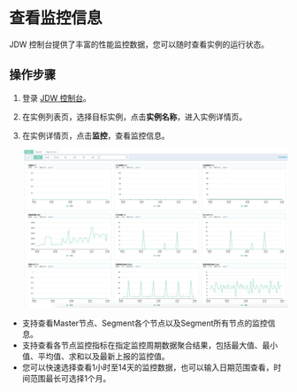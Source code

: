 # 查看监控信息

JDW 控制台提供了丰富的性能监控数据，您可以随时查看实例的运行状态。

## 操作步骤

1. 登录 [JDW 控制台](https://jdw-console.jdcloud.com/list)。

2. 在实例列表页，选择目标实例，点击**实例名称**，进入实例详情页。

3. 在实例详情页，点击**监控**，查看监控信息。

   ![9](../../../image/RDS/jdw-monitor.jpg)

- 支持查看Master节点、Segment各个节点以及Segment所有节点的监控信息。
- 支持查看各节点监控指标在指定监控周期数据聚合结果，包括最大值、最小值、平均值、求和以及最新上报的监控值。
- 您可以快速选择查看1小时至14天的监控数据，也可以输入日期范围查看，时间范围最长可选择1个月。
